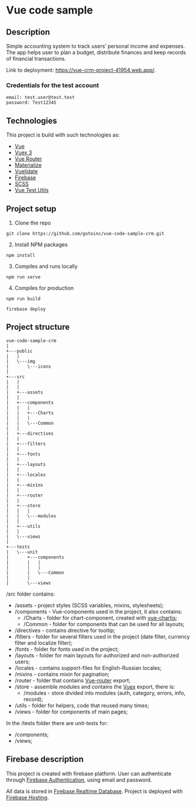 # Vue code sample

## Description
Simple accounting system to track users’ personal income and expenses.
The app helps user to plan a budget, distribute finances and keep records of financial transactions.

Link to deployment: https://vue-crm-project-41954.web.app/.

### Credentials for the test account
```
email: test.user@test.test
password: Test12345
```

## Technologies
This project is build with such technologies as:
* [Vue](https://vuejs.org/)
* [Vuex 3](https://vuex.vuejs.org/)
* [Vue Router](https://router.vuejs.org/)
* [Materialize](https://materializecss.com/)
* [Vuelidate](https://vuelidate.js.org/)
* [Firebase](https://firebase.google.com/)
* [SCSS](https://sass-lang.com/)
* [Vue Test Utils](https://vue-test-utils.vuejs.org/)
## Project setup
1. Clone the repo
```
git clone https://github.com/gotoinc/vue-code-sample-crm.git
```
2. Install NPM packages
```
npm install
```
3. Compiles and runs locally

```
npm run serve
```
4. Compiles for production
 ```
npm run build

firebase deploy
```
## Project structure



```
vue-code-sample-crm
|            
+---public
|   |   
|   \---img
|       \---icons
|             
+---src
|   | 
|   |   
|   +---assets
|   |       
|   +---components
|   |   |   
|   |   +---Charts   
|   |   |       
|   |   \---Common       
|   |           
|   +---directives
|   |       
|   +---filters
|   |       
|   +---fonts
|   |       
|   +---layouts
|   |       
|   +---locales
|   |       
|   +---mixins
|   |       
|   +---router
|   |       
|   +---store
|   |   |   
|   |   \---modules
|   |           
|   +---utils
|   |       
|   \---views
|           
+---tests
|   \---unit
|       +---components
|       |   | 
|       |   |   
|       |   \---Common
|       |           
|       \---views
```
/src folder contains:
* /assets - project styles (SCSS variables, mixins, stylesheets);
* /components - Vue-components used in the project, it also contains:
  * /Charts - folder for chart-component, created with [vue-chartjs](https://vue-chartjs.org/);
  * /Common - folder for components that can be used for all layouts;
* /directives - contains directive for tooltip;
* /filters - folder for several filters used in the project (date filter, currency filter and localize filter);
* /fonts - folder for fonts used in the project;
* /layouts - folder for main layouts for authorized and non-authorized users;
* /locales - contains support-files for English-Russian locales;
* /mixins - contains mixin for pagination;
* /router - folder that contains [Vue-router](https://router.vuejs.org/) export;
* /store - assemble modules and contains the [Vuex](https://vuex.vuejs.org/) export, there is:
  * /modules - store divided into modules (auth, category, errors, info, record);
* /utils - folder for helpers, code that reused many times;
* /views - folder for components of main pages;

In the /tests folder there are unit-tests for:
* /components;
* /views;

## Firebase description

This project is created with firebase platform.
User can authenticate through [Firebase Authentication](https://firebase.google.com/docs/auth), using email and password.

All data is stored in [Firebase Realtime Database](https://firebase.google.com/docs/database).
Project is deployed with [Firebase Hosting](https://firebase.google.com/docs/hosting).





